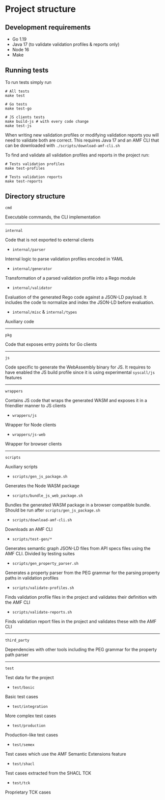 # Project structure

## Development requirements

* Go 1.19
* Java 17 (to validate validation profiles & reports only)
* Node 16
* Make

## Running tests

To run tests simply run

```shell
# All tests
make test

# Go tests
make test-go

# JS clients tests
make build-js # with every code change
make test-js
```

When writing new validation profiles or modifying validation reports you will need to validate both are correct. This 
requires Java 17 and an AMF CLI that can be downloaded with `./scripts/download-amf-cli.sh`

To find and validate all validation profiles and reports in the project run:

```shell
# Tests validation profiles
make test-profiles

# Tests validation reports
make test-reports
```


## Directory structure

`cmd`

Executable commands, the CLI implementation

---

`internal`

Code that is not exported to external clients 

* `internal/parser`

Internal logic to parse validation profiles encoded in YAML

* `internal/generator`

Transformation of a parsed validation profile into a Rego module

* `internal/validator`

Evaluation of the generated Rego code against a JSON-LD payload. It includes the
code to normalize and index the JSON-LD before evaluation.

* `internal/misc` & `internal/types`

Auxiliary code

---

`pkg`

Code that exposes entry points for Go clients

---

`js`

Code specific to generate the WebAssembly binary for JS. It requires to have enabled the
JS build profile since it is using experimental `syscall/js` features

---

`wrappers`

Contains JS code that wraps the generated WASM and exposes it in a friendlier manner to JS clients

* `wrappers/js`

Wrapper for Node clients

* `wrappers/js-web`

Wrapper for browser clients

---

`scripts`

Auxiliary scripts

* `scripts/gen_js_package.sh`

Generates the Node WASM package

* `scripts/bundle_js_web_package.sh`

Bundles the generated WASM package in a browser compatible bundle. Should be run after `scripts/gen_js_package.sh`

* `scripts/download-amf-cli.sh`

Downloads an AMF CLI

* `scripts/test-gen/*`

Generates semantic graph JSON-LD files from API specs files using the AMF CLI. Divided by testing suites

* `scripts/gen_property_parser.sh` 

Generates a property parser from the PEG grammar for the parsing property paths in validation profiles

* `scripts/validate-profiles.sh`

Finds validation profile files in the project and validates their definition with the AMF CLI

* `scripts/validate-reports.sh`

Finds validation report files in the project and validates these with the AMF CLI

---

`third_party`

Dependencies with other tools including the PEG grammar for the property path parser

---

`test`

Test data for the project

* `test/basic`

Basic test cases

* `test/integration`

More complex test cases

* `test/production`

Production-like test cases

* `test/semex`

Test cases which use the AMF Semantic Extensions feature 

* `test/shacl`

Test cases extracted from the SHACL TCK

* `test/tck`

Proprietary TCK cases
